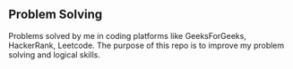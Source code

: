 ## Problem Solving  
Problems solved by me in coding platforms like GeeksForGeeks, HackerRank, Leetcode. The purpose of this repo is to improve my problem solving and logical skills.


<!-- # Data Structure and Algorithmns (DSA)
### 1) [Arrays](https://github.com/Rani-dha/DSA/tree/master/1%20Arrays)
### 2) [LinkedLists](https://github.com/Rani-dha/DSA/tree/master/2%20LinkedList)
### 3) [Strings](https://github.com/Rani-dha/DSA/tree/master/3%20Strings)
### 4) [Stacks](https://github.com/Rani-dha/DSA/tree/master/4%20Stacks)
### 5) [Graphs](https://github.com/Rani-dha/DSA/tree/master/5%20Graphs)
### 6) [Trees](https://github.com/Rani-dha/DSA/tree/master/6%20Trees)
### 7) [Sorting]() 

### [Class Programs](https://github.com/Rani-dha/DSA/tree/master/Class%20programs)

 -->
